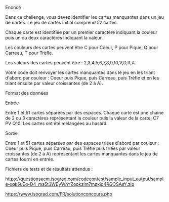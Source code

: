 Enoncé

Dans ce challenge, vous devez identifier les cartes manquantes dans un jeu de cartes. Le jeu de cartes initial comprend 52 cartes.

Chaque carte est identifiée par un premier caractère indiquant la couleur puis un ou deux caractères indiquant la valeur.

Les couleurs des cartes peuvent être C pour Coeur, P pour Pique, Q pour Carreau, T pour Trèfle.

Les valeurs des cartes peuvent être : 2,3,4,5,6,7,8,9,10,V,D,R,A.


Votre code doit renvoyer les cartes manquantes dans le jeu en les triant d'abord par couleur : Coeur puis Pique, puis Carreau, puis Trèfle et en les triant ensuite par valeur croissantes (de 2 à A).


Format des données

Entrée

Entre 1 et 51 cartes séparées par des espaces. Chaque carte est une chaine de 2 ou 3 caractères représentant la couleur puis la valeur de la carte: C7 PV Q10. Les cartes ont été mélangées au hasard.

Sortie

Entre 1 et 51 cartes séparées par des espaces triées d'abord par couleur : Coeur puis Pique, puis Carreau, puis Trèfle puis triées par valeur croissantes (de 2 à A) représentant les cartes manquantes dans le jeu de cartes fourni en entrée.

Fichiers de tests et de résultats attendus : 

https://questionsacm.isograd.com/codecontest/sample_input_output/sample-xqk5uEq-D4_ma5t3WByWnYZopkzim7mpxjp4RGOSAsY.zip

https://www.isograd.com/FR/solutionconcours.php
